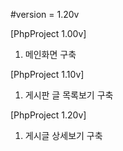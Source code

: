 #version = 1.20v

[PhpProject 1.00v]
1. 메인화면 구축

[PhpProject 1.10v]
1. 게시판 글 목록보기 구축

[PhpProject 1.20v]
1. 게시글 상세보기 구축
